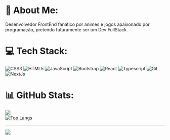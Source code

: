 # 💫 About Me:
Desenvolvedor FrontEnd fanático por animes e jogos apaixonado por programação, pretendo futuramente ser um Dev FullStack.

# 💻 Tech Stack:
![CSS3](https://img.shields.io/badge/css3-%231572B6.svg?style=for-the-badge&logo=css3&logoColor=white) ![HTML5](https://img.shields.io/badge/html5-%23E34F26.svg?style=for-the-badge&logo=html5&logoColor=white) ![JavaScript](https://img.shields.io/badge/javascript-%23323330.svg?style=for-the-badge&logo=javascript&logoColor=%23F7DF1E) ![Bootstrap](https://img.shields.io/badge/bootstrap-%23563D7C.svg?style=for-the-badge&logo=bootstrap&logoColor=white) ![React](https://img.shields.io/badge/react-%2320232a.svg?style=for-the-badge&logo=react&logoColor=%2361DAFB)  ![Typescript](https://img.shields.io/badge/typescript-%231572B6.svg?style=for-the-badge&logo=typescript&logoColor=white) ![Git](https://img.shields.io/badge/GIT-E44C30?style=for-the-badge&logo=git&logoColor=white) ![NextJs](https://img.shields.io/badge/next.js-000000?style=for-the-badge&logo=nextdotjs&logoColor=white)
# 📊 GitHub Stats:

![](https://github-readme-streak-stats.herokuapp.com/?user=darlanbbs&theme=tokyonight&hide_border=false)<br/>
[![Top Langs](https://github-readme-stats.vercel.app/api/top-langs/?username=darlanbbs&layout=compact)](https://github.com/darlanbbs/github-readme-stats)

---
[![](https://visitcount.itsvg.in/api?id=darlanbbs&icon=2&color=11)](https://visitcount.itsvg.in)

<!-- Proudly created with GPRM ( https://gprm.itsvg.in ) -->
